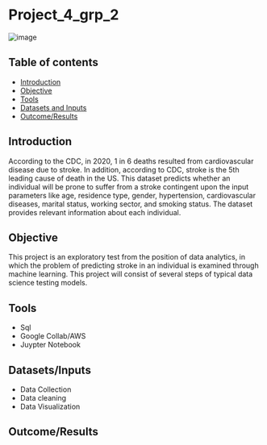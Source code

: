 # Project_4_grp_2

![image](https://user-images.githubusercontent.com/107385310/204402113-c9089e9f-7e60-428f-b14a-9153cf9e77a7.png)

## Table of contents ##
- [Introduction](#Introduction)
- [Objective](#Objective)
- [Tools](#Tools)
- [Datasets and Inputs](#Datasets/Inputs)
- [Outcome/Results](#Outcome/Results)

## Introduction 

According to the CDC, in 2020, 1 in 6 deaths resulted from cardiovascular disease due to stroke. In addition, according to CDC, stroke is the 5th leading cause of death in the US. This dataset predicts whether an individual will be prone to suffer from a stroke contingent upon the input parameters like age, residence type, gender, hypertension, cardiovascular diseases, marital status, working sector, and smoking status. The dataset provides relevant information about each individual. 

## Objective
This project is an exploratory test from the position of data analytics, in which the problem of predicting stroke in an individual is examined through machine learning. This project will consist of several steps of typical data science testing models. 

## Tools
+ Sql
+ Google Collab/AWS 
+ Juypter Notebook

## Datasets/Inputs 
- Data Collection
- Data cleaning
- Data Visualization

## Outcome/Results
